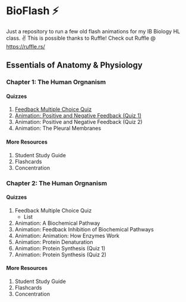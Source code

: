 # BioFlash ⚡
Just a repository to run a few old flash animations for my IB Biology HL class. ✌️
This is possible thanks to Ruffle! Check out Ruffle @ https://ruffle.rs/

## Essentials of Anatomy & Physiology
### Chapter 1: The Human Orgnanism

#### Quizzes
1. [Feedback Multiple Choice Quiz](https://highered.mheducation.com/sites/0072943696/student_view0/chapter1/feedback_multiple_choice_quiz.html)
2. [Animation: Positive and Negative Feedback (Quiz 1)](https://highered.mheducation.com/sites/0072943696/student_view0/chapter1/animation__positive_and_negative_feedback__quiz_1_.html)
3. Animation: Positive and Negative Feedback (Quiz 2)
4. Animation: The Pleural Membranes

#### More Resources
1. Student Study Guide
2. Flashcards
3. Concentration

### Chapter 2: The Human Orgnanism

#### Quizzes
1. Feedback Multiple Choice Quiz
    *  List
2. Animation: A Biochemical Pathway
3. Animation: Feedback Inhibition of Biochemical Pathways
4. Animation: Animation: How Enzymes Work
5. Animation: Protein Denaturation
6. Animation: Protein Synthesis (Quiz 1)
7. Animation: Protein Synthesis (Quiz 2)

#### More Resources
1. Student Study Guide
2. Flashcards
3. Concentration
